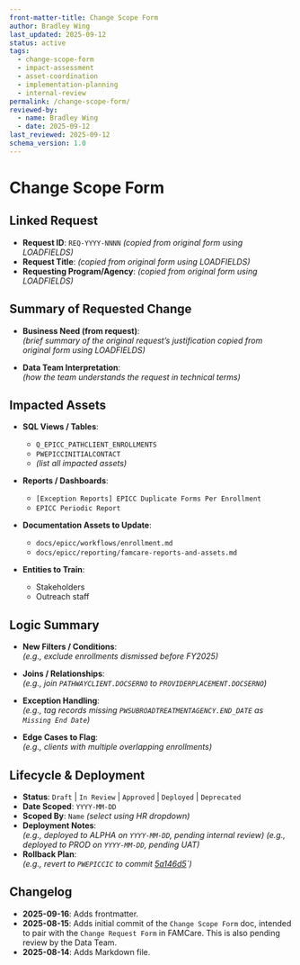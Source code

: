 ```yaml
---
front-matter-title: Change Scope Form
author: Bradley Wing
last_updated: 2025-09-12
status: active
tags:
  - change-scope-form
  - impact-assessment
  - asset-coordination
  - implementation-planning
  - internal-review
permalink: /change-scope-form/
reviewed-by:
  - name: Bradley Wing
  - date: 2025-09-12
last_reviewed: 2025-09-12
schema_version: 1.0
---
```


# Change Scope Form

## Linked Request

- **Request ID**: `REQ-YYYY-NNNN` *(copied from original form using LOADFIELDS)*
- **Request Title**: *(copied from original form using LOADFIELDS)*
- **Requesting Program/Agency**: *(copied from original form using LOADFIELDS)*

## Summary of Requested Change

- **Business Need (from request)**:  
  *(brief summary of the original request’s justification copied from original form using LOADFIELDS)*

- **Data Team Interpretation**:  
  *(how the team understands the request in technical terms)*

## Impacted Assets

- **SQL Views / Tables**:  
  - `Q_EPICC_PATHCLIENT_ENROLLMENTS`
  - `PWEPICCINITIALCONTACT`
  - *(list all impacted assets)*

- **Reports / Dashboards**:  
  - `[Exception Reports] EPICC Duplicate Forms Per Enrollment`
  - `EPICC Periodic Report`

- **Documentation Assets to Update**:  
  - `docs/epicc/workflows/enrollment.md`
  - `docs/epicc/reporting/famcare-reports-and-assets.md`

- **Entities to Train**:
  - Stakeholders
  - Outreach staff

## Logic Summary

- **New Filters / Conditions**:  
  *(e.g., exclude enrollments dismissed before FY2025)*

- **Joins / Relationships**:  
  *(e.g., join `PATHWAYCLIENT.DOCSERNO` to `PROVIDERPLACEMENT.DOCSERNO`)*

- **Exception Handling**:  
  *(e.g., tag records missing `PWSUBROADTREATMENTAGENCY.END_DATE` as `Missing End Date`)*

- **Edge Cases to Flag**:  
  *(e.g., clients with multiple overlapping enrollments)*

## Lifecycle & Deployment

- **Status**: `Draft` | `In Review` | `Approved` | `Deployed` | `Deprecated`
- **Date Scoped**: `YYYY-MM-DD`
- **Scoped By**: `Name`
  *(select using HR dropdown)*
- **Deployment Notes**:  
  *(e.g., deployed to ALPHA on `YYYY-MM-DD`, pending internal review)*
  *(e.g., deployed to PROD on `YYYY-MM-DD`, pending UAT)*
- **Rollback Plan**:  
  *(e.g., revert to `PWEPICCIC` to commit [5a146d5](https://github.com/bradleywing/FAMCare-HTML-Form-Code/commit/5a146d5fee676cc33c8a183905e106cda6eb6740)`)*

## Changelog

- **2025-09-16**: Adds frontmatter.
- **2025-08-15**: Adds initial commit of the `Change Scope Form` doc, intended to pair with the `Change Request Form` in FAMCare. This is also pending review by the Data Team.
- **2025-08-14**: Adds Markdown file.
